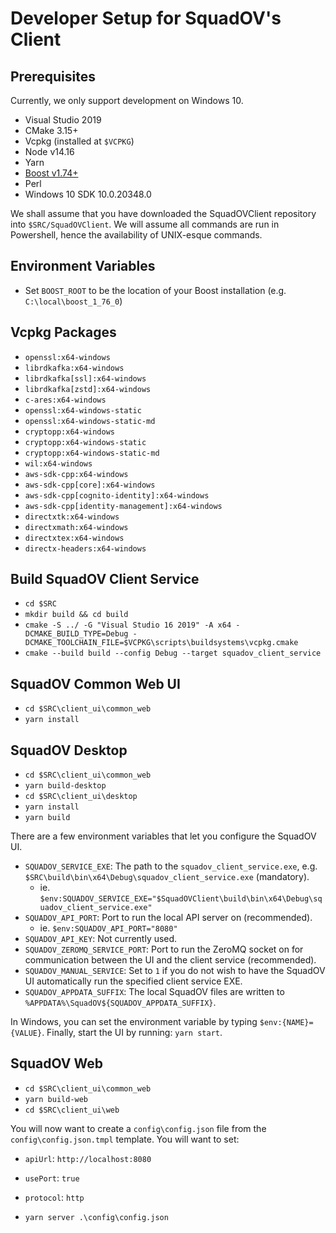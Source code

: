 # Developer Setup for SquadOV's Client

## Prerequisites

Currently, we only support development on Windows 10.

* Visual Studio 2019
* CMake 3.15+
* Vcpkg (installed at `$VCPKG`)
* Node v14.16
* Yarn
* [Boost v1.74+](https://sourceforge.net/projects/boost/files/boost-binaries/1.74.0/)
* Perl
* Windows 10 SDK 10.0.20348.0

We shall assume that you have downloaded the SquadOVClient repository into `$SRC/SquadOVClient`.
We will assume all commands are run in Powershell, hence the availability of UNIX-esque commands.

## Environment Variables

* Set `BOOST_ROOT` to be the location of your Boost installation (e.g. `C:\local\boost_1_76_0`)

## Vcpkg Packages

* `openssl:x64-windows`
* `librdkafka:x64-windows`
* `librdkafka[ssl]:x64-windows`
* `librdkafka[zstd]:x64-windows`
* `c-ares:x64-windows`
* `openssl:x64-windows-static`
* `openssl:x64-windows-static-md`
* `cryptopp:x64-windows`
* `cryptopp:x64-windows-static`
* `cryptopp:x64-windows-static-md`
* `wil:x64-windows`
* `aws-sdk-cpp:x64-windows`
* `aws-sdk-cpp[core]:x64-windows`
* `aws-sdk-cpp[cognito-identity]:x64-windows`
* `aws-sdk-cpp[identity-management]:x64-windows`
* `directxtk:x64-windows`
* `directxmath:x64-windows`
* `directxtex:x64-windows`
* `directx-headers:x64-windows`

## Build SquadOV Client Service

* `cd $SRC`
* `mkdir build && cd build`
* `cmake -S ../ -G "Visual Studio 16 2019" -A x64 -DCMAKE_BUILD_TYPE=Debug -DCMAKE_TOOLCHAIN_FILE=$VCPKG\scripts\buildsystems\vcpkg.cmake`
* `cmake --build build --config Debug --target squadov_client_service`

## SquadOV Common Web UI

* `cd $SRC\client_ui\common_web`
* `yarn install`


## SquadOV Desktop

* `cd $SRC\client_ui\common_web`
* `yarn build-desktop`
* `cd $SRC\client_ui\desktop`
* `yarn install`
* `yarn build`

There are a few environment variables that let you configure the SquadOV UI.
* `SQUADOV_SERVICE_EXE`: The path to the `squadov_client_service.exe`, e.g. `$SRC\build\bin\x64\Debug\squadov_client_service.exe` (mandatory).
    * ie. `$env:SQUADOV_SERVICE_EXE="$SquadOVClient\build\bin\x64\Debug\squadov_client_service.exe"`
* `SQUADOV_API_PORT`: Port to run the local API server on (recommended).
    * ie. `$env:SQUADOV_API_PORT="8080"`
* `SQUADOV_API_KEY`: Not currently used.
* `SQUADOV_ZEROMQ_SERVICE_PORT`: Port to run the ZeroMQ socket on for communication between the UI and the client service (recommended).
* `SQUADOV_MANUAL_SERVICE`: Set to `1` if you do not wish to have the SquadOV UI automatically run the specified client service EXE.
* `SQUADOV_APPDATA_SUFFIX`: The local SquadOV files are written to `%APPDATA%\SquadOV${SQUADOV_APPDATA_SUFFIX}`.

In Windows, you can set the environment variable by typing `$env:{NAME}={VALUE}`.
Finally, start the UI by running: `yarn start`.

## SquadOV Web

* `cd $SRC\client_ui\common_web`
* `yarn build-web`
* `cd $SRC\client_ui\web`

You will now want to create a `config\config.json` file from the `config\config.json.tmpl` template.
You will want to set:
* `apiUrl`: `http://localhost:8080`
* `usePort`: `true`
* `protocol`: `http`

* `yarn server .\config\config.json`